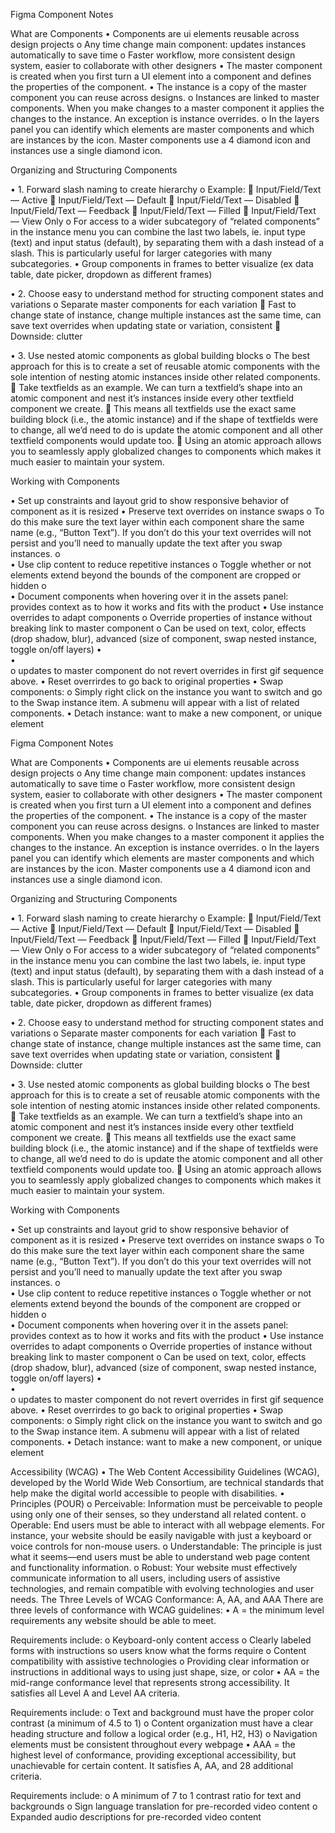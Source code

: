 Figma Component Notes

What are Components
•	Components are ui elements reusable across design projects
o	Any time change main component: updates instances automatically to save time 
o	Faster workflow, more consistent design system, easier to collaborate with other designers 
•	The master component is created when you first turn a UI element into a component and defines the properties of the component.
•	The instance is a copy of the master component you can reuse across designs.
o	Instances are linked to master components. When you make changes to a master component it applies the changes to the instance.  An exception is instance overrides. 
o	In the layers panel you can identify which elements are master components and which are instances by the icon. Master components use a 4 diamond icon and instances use a single diamond icon.

Organizing and Structuring Components
 
•	1. Forward slash naming to create hierarchy
o	Example:
	Input/Field/Text — Active
	Input/Field/Text — Default
	Input/Field/Text — Disabled
	Input/Field/Text — Feedback
	Input/Field/Text — Filled
	Input/Field/Text — View Only
o	For access to a wider subcategory of “related components” in the instance menu you can combine the last two labels, ie. input type (text) and input status (default), by separating them with a dash instead of a slash. This is particularly useful for larger categories with many subcategories.
•	Group components in frames to better visualize (ex data table, date picker, dropdown as different frames)
 

•	2. Choose easy to understand method for structing component states and variations
o	Separate master components for each variation
	Fast to change state of instance, change multiple instances ast the same time, can save text overrides when updating state or variation, consistent 
	Downside: clutter
  

•	3. Use nested atomic components as global building blocks
o	The best approach for this is to create a set of reusable atomic components with the sole intention of nesting atomic instances inside other related components. 
	Take textfields as an example. We can turn a textfield’s shape into an atomic component and nest it’s instances inside every other textfield component we create. 
	This means all textfields use the exact same building block (i.e., the atomic instance) and if the shape of textfields were to change, all we’d need to do is update the atomic component and all other textfield components would update too.
	 Using an atomic approach allows you to seamlessly apply globalized changes to components which makes it much easier to maintain your system.




Working with Components
 
•	Set up constraints and layout grid to show responsive behavior of component as it is resized
•	Preserve text overrides on instance swaps 
o	To do this make sure the text layer within each component share the same name (e.g., “Button Text”). If you don’t do this your text overrides will not persist and you’ll need to manually update the text after you swap instances.
o	 
•	Use clip content to reduce repetitive instances
o	Toggle whether or not elements extend beyond the bounds of the component are cropped or hidden
o	 
•	Document components when hovering over it in the assets panel: provides context as to how it works and fits with the product 
•	Use instance overrides to adapt components
o	Override properties of instance without breaking link to master component
o	Can be used on text, color, effects (drop shadow, blur), advanced (size of component, swap nested instance, toggle on/off layers)
•	 
•	 
o	updates to master component do not revert overrides in first gif sequence above.
•	Reset overrirdes to go back to original properties
•	Swap components: 
o	Simply right click on the instance you want to switch and go to the Swap instance item. A submenu will appear with a list of related components.
•	Detach instance: want to make a new component, or unique element 


Figma Component Notes

What are Components
•	Components are ui elements reusable across design projects
o	Any time change main component: updates instances automatically to save time 
o	Faster workflow, more consistent design system, easier to collaborate with other designers 
•	The master component is created when you first turn a UI element into a component and defines the properties of the component.
•	The instance is a copy of the master component you can reuse across designs.
o	Instances are linked to master components. When you make changes to a master component it applies the changes to the instance.  An exception is instance overrides. 
o	In the layers panel you can identify which elements are master components and which are instances by the icon. Master components use a 4 diamond icon and instances use a single diamond icon.

Organizing and Structuring Components
 
•	1. Forward slash naming to create hierarchy
o	Example:
	Input/Field/Text — Active
	Input/Field/Text — Default
	Input/Field/Text — Disabled
	Input/Field/Text — Feedback
	Input/Field/Text — Filled
	Input/Field/Text — View Only
o	For access to a wider subcategory of “related components” in the instance menu you can combine the last two labels, ie. input type (text) and input status (default), by separating them with a dash instead of a slash. This is particularly useful for larger categories with many subcategories.
•	Group components in frames to better visualize (ex data table, date picker, dropdown as different frames)
 

•	2. Choose easy to understand method for structing component states and variations
o	Separate master components for each variation
	Fast to change state of instance, change multiple instances ast the same time, can save text overrides when updating state or variation, consistent 
	Downside: clutter
  

•	3. Use nested atomic components as global building blocks
o	The best approach for this is to create a set of reusable atomic components with the sole intention of nesting atomic instances inside other related components. 
	Take textfields as an example. We can turn a textfield’s shape into an atomic component and nest it’s instances inside every other textfield component we create. 
	This means all textfields use the exact same building block (i.e., the atomic instance) and if the shape of textfields were to change, all we’d need to do is update the atomic component and all other textfield components would update too.
	 Using an atomic approach allows you to seamlessly apply globalized changes to components which makes it much easier to maintain your system.




Working with Components
 
•	Set up constraints and layout grid to show responsive behavior of component as it is resized
•	Preserve text overrides on instance swaps 
o	To do this make sure the text layer within each component share the same name (e.g., “Button Text”). If you don’t do this your text overrides will not persist and you’ll need to manually update the text after you swap instances.
o	 
•	Use clip content to reduce repetitive instances
o	Toggle whether or not elements extend beyond the bounds of the component are cropped or hidden
o	 
•	Document components when hovering over it in the assets panel: provides context as to how it works and fits with the product 
•	Use instance overrides to adapt components
o	Override properties of instance without breaking link to master component
o	Can be used on text, color, effects (drop shadow, blur), advanced (size of component, swap nested instance, toggle on/off layers)
•	 
•	 
o	updates to master component do not revert overrides in first gif sequence above.
•	Reset overrirdes to go back to original properties
•	Swap components: 
o	Simply right click on the instance you want to switch and go to the Swap instance item. A submenu will appear with a list of related components.
•	Detach instance: want to make a new component, or unique element 


Accessibility (WCAG)
•	The Web Content Accessibility Guidelines (WCAG), developed by the World Wide Web Consortium, are technical standards that help make the digital world accessible to people with disabilities.
•	Principles (POUR)
o	Perceivable: Information must be perceivable to people using only one of their senses, so they understand all related content.
o	Operable: End users must be able to interact with all webpage elements. For instance, your website should be easily navigable with just a keyboard or voice controls for non-mouse users.
o	Understandable: The principle is just what it seems—end users must be able to understand web page content and functionality information.
o	Robust: Your website must effectively communicate information to all users, including users of assistive technologies, and remain compatible with evolving technologies and user needs.
The Three Levels of WCAG Conformance: A, AA, and AAA
There are three levels of conformance with WCAG guidelines:
•	A = the minimum level requirements any website should be able to meet.

Requirements include: 
o	Keyboard-only content access
o	Clearly labeled forms with instructions so users know what the forms require
o	Content compatibility with assistive technologies
o	Providing clear information or instructions in additional ways to using just shape, size, or color
•	AA = the mid-range conformance level that represents strong accessibility. It satisfies all Level A and Level AA criteria.

Requirements include: 
o	Text and background must have the proper color contrast (a minimum of 4.5 to 1)
o	Content organization must have a clear heading structure and follow a logical order (e.g., H1, H2, H3)
o	Navigation elements must be consistent throughout every webpage
•	AAA = the highest level of conformance, providing exceptional accessibility, but unachievable for certain content. It satisfies A, AA, and 28 additional criteria.

Requirements include:
o	A minimum of 7 to 1 contrast ratio for text and backgrounds
o	Sign language translation for pre-recorded video content
o	Expanded audio descriptions for pre-recorded video content
